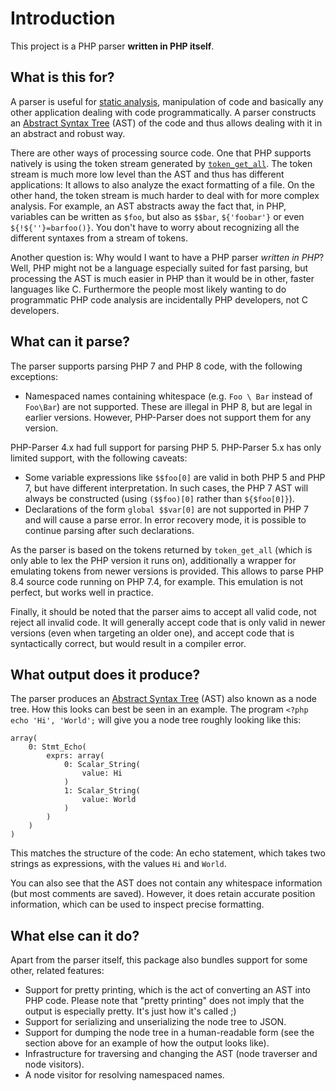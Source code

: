 Introduction
============

This project is a PHP parser **written in PHP itself**.

What is this for?
-----------------

A parser is useful for [static analysis][0], manipulation of code and basically any other
application dealing with code programmatically. A parser constructs an [Abstract Syntax Tree][1]
(AST) of the code and thus allows dealing with it in an abstract and robust way.

There are other ways of processing source code. One that PHP supports natively is using the
token stream generated by [`token_get_all`][2]. The token stream is much more low level than
the AST and thus has different applications: It allows to also analyze the exact formatting of
a file. On the other hand, the token stream is much harder to deal with for more complex analysis.
For example, an AST abstracts away the fact that, in PHP, variables can be written as `$foo`, but also
as `$$bar`, `${'foobar'}` or even `${!${''}=barfoo()}`. You don't have to worry about recognizing
all the different syntaxes from a stream of tokens.

Another question is: Why would I want to have a PHP parser *written in PHP*? Well, PHP might not be
a language especially suited for fast parsing, but processing the AST is much easier in PHP than it
would be in other, faster languages like C. Furthermore the people most likely wanting to do
programmatic PHP code analysis are incidentally PHP developers, not C developers.

What can it parse?
------------------

The parser supports parsing PHP 7 and PHP 8 code, with the following exceptions:

 * Namespaced names containing whitespace (e.g. `Foo \ Bar` instead of `Foo\Bar`) are not supported.
   These are illegal in PHP 8, but are legal in earlier versions. However, PHP-Parser does not
   support them for any version.

PHP-Parser 4.x had full support for parsing PHP 5. PHP-Parser 5.x has only limited support, with the
following caveats:

 * Some variable expressions like `$$foo[0]` are valid in both PHP 5 and PHP 7, but have different 
   interpretation. In such cases, the PHP 7 AST will always be constructed (using `($$foo)[0]`
   rather than `${$foo[0]}`).
 * Declarations of the form `global $$var[0]` are not supported in PHP 7 and will cause a parse 
   error. In error recovery mode, it is possible to continue parsing after such declarations.

As the parser is based on the tokens returned by `token_get_all` (which is only able to lex the PHP
version it runs on), additionally a wrapper for emulating tokens from newer versions is provided.
This allows to parse PHP 8.4 source code running on PHP 7.4, for example. This emulation is not
perfect, but works well in practice.

Finally, it should be noted that the parser aims to accept all valid code, not reject all invalid
code. It will generally accept code that is only valid in newer versions (even when targeting an
older one), and accept code that is syntactically correct, but would result in a compiler error.

What output does it produce?
----------------------------

The parser produces an [Abstract Syntax Tree][1] (AST) also known as a node tree. How this looks
can best be seen in an example. The program `<?php echo 'Hi', 'World';` will give you a node tree
roughly looking like this:

```
array(
    0: Stmt_Echo(
        exprs: array(
            0: Scalar_String(
                value: Hi
            )
            1: Scalar_String(
                value: World
            )
        )
    )
)
```

This matches the structure of the code: An echo statement, which takes two strings as expressions,
with the values `Hi` and `World`.

You can also see that the AST does not contain any whitespace information (but most comments are saved).
However, it does retain accurate position information, which can be used to inspect precise formatting.

What else can it do?
--------------------

Apart from the parser itself, this package also bundles support for some other, related features:

 * Support for pretty printing, which is the act of converting an AST into PHP code. Please note
   that "pretty printing" does not imply that the output is especially pretty. It's just how it's
   called ;)
 * Support for serializing and unserializing the node tree to JSON.
 * Support for dumping the node tree in a human-readable form (see the section above for an
   example of how the output looks like).
 * Infrastructure for traversing and changing the AST (node traverser and node visitors).
 * A node visitor for resolving namespaced names.

 [0]: http://en.wikipedia.org/wiki/Static_program_analysis
 [1]: http://en.wikipedia.org/wiki/Abstract_syntax_tree
 [2]: http://php.net/token_get_all
